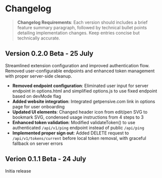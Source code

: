 # Changelog

> **Changelog Requirements**: Each version should includes a brief feature summary paragraph, followed by technical bullet points detailing implementation changes. Keep entries concise but technically accurate.

## Version 0.2.0 Beta - 25 July

Streamlined extension configuration and improved authentication flow. Removed user-configurable endpoints and enhanced token management with proper server-side cleanup.

- **Removed endpoint configuration**: Eliminated user input for server endpoint in options.html and simplified options.js to use fixed endpoint based on devMode flag
- **Added website integration**: Integrated getpensive.com link in options page for user onboarding
- **Updated UI elements**: Changed header icon from edit/pen SVG to bookmark SVG, condensed usage instructions from 4 steps to 3
- **Enhanced token validation**: Modified validateToken() to use authenticated `/api/v1/ping` endpoint instead of public `/api/ping`
- **Implemented proper sign out**: Added DELETE request to `/api/v1/tokens/current` before local token removal, with graceful fallback on server errors

## Verion 0.1.1 Beta - 24 July

Initia release

